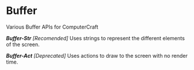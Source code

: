 Buffer
======
Various Buffer APIs for ComputerCraft

***Buffer-Str***
  *[Recomended]* Uses strings to represent the different elements of the screen.

***Buffer-Act***
  *[Deprecated]* Uses actions to draw to the screen with no render time.

